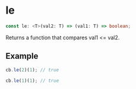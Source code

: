 # le

```ts
const le: <T>(val2: T) => (val1: T) => boolean;
```

Returns a function that compares val1 <= val2.

## Example

```ts
cb.le(2)(1); // true
```

```ts
cb.le(1)(1); // true
```
